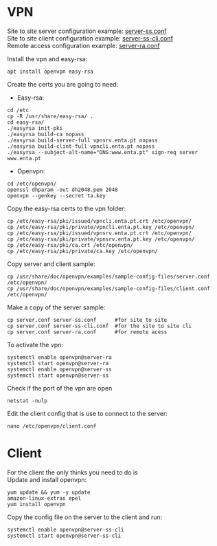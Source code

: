 # VPN
Site to site server configuration example: [server-ss.conf](configurations/server-ss.conf)
<br>
Site to site client configuration example: [server-ss-cli.conf](configurations/server-ss-cli.conf) 
<br>
Remote access configuration example: [server-ra.conf](configurations/server-ra.conf)

Install the vpn and easy-rsa:
```
apt install openvpn easy-rsa
```
Create the certs you are going to need:
<br>
* Easy-rsa:
```
cd /etc
cp -R /usr/share/easy-rsa/ .
cd easy-rsa/
./easyrsa init-pki
./easyrsa build-ca nopass
./easyrsa build-server-full vpnsrv.enta.pt nopass
./easyrsa build-clint-full vpncli.enta.pt nopass
./easyrsa --subject-alt-name="DNS:www.enta.pt" sign-req server www.enta.pt
```
* Openvpn:
```
cd /etc/openvpn/   
openssl dhparam -out dh2048.pem 2048
openvpn --genkey --secret ta.key
```    
Copy the easy-rsa certs to the vpn folder: 
```
cp /etc/easy-rsa/pki/issued/vpncli.enta.pt.crt /etc/openvpn/
cp /etc/easy-rsa/pki/private/vpncli.enta.pt.key /etc/openvpn/
cp /etc/easy-rsa/pki/issued/vpnsrv.enta.pt.crt /etc/openvpn/
cp /etc/easy-rsa/pki/private/vpnsrv.enta.pt.key /etc/openvpn/
cp /etc/easy-rsa/pki/ca.crt /etc/openvpn/
cp /etc/easy-rsa/pki/private/ca.key /etc/openvpn/
```
Copy server and client sample:
```
cp /usr/share/doc/openvpn/examples/sample-config-files/server.conf /etc/openvpn/  
cp /usr/share/doc/openvpn/examples/sample-config-files/client.conf /etc/openvpn/  
```
Make a copy of the server sample:
```
cp server.conf server-ss.conf      #for site to site 
cp server.conf server-ss-cli.conf  #for the site to site cli 
cp server.conf server-ra.conf      #for remote acess 
```   
   
To activate the vpn:   
```
systemctl enable openvpn@server-ra
systemctl start openvpn@server-ra
systemctl enable openvpn@server-ss
systemctl start openvpn@server-ss
```
Check if the port of the vpn are open 
```
netstat -nulp
```   
Edit the client config that is use to connect to the server:
```
nano /etc/openvpn/client.conf 
```     
# Client
For the client the only thinks you need to do is 
<br>
Update and install openvpn: 
```
yum update && yum -y update
amazon-linux-extras epel
yum install openvpn     
```
Copy the config file on the server to the client and run:
``` 
systemctl enable openvpn@server-ss-cli
systemctl start openvpn@server-ss-cli
```

